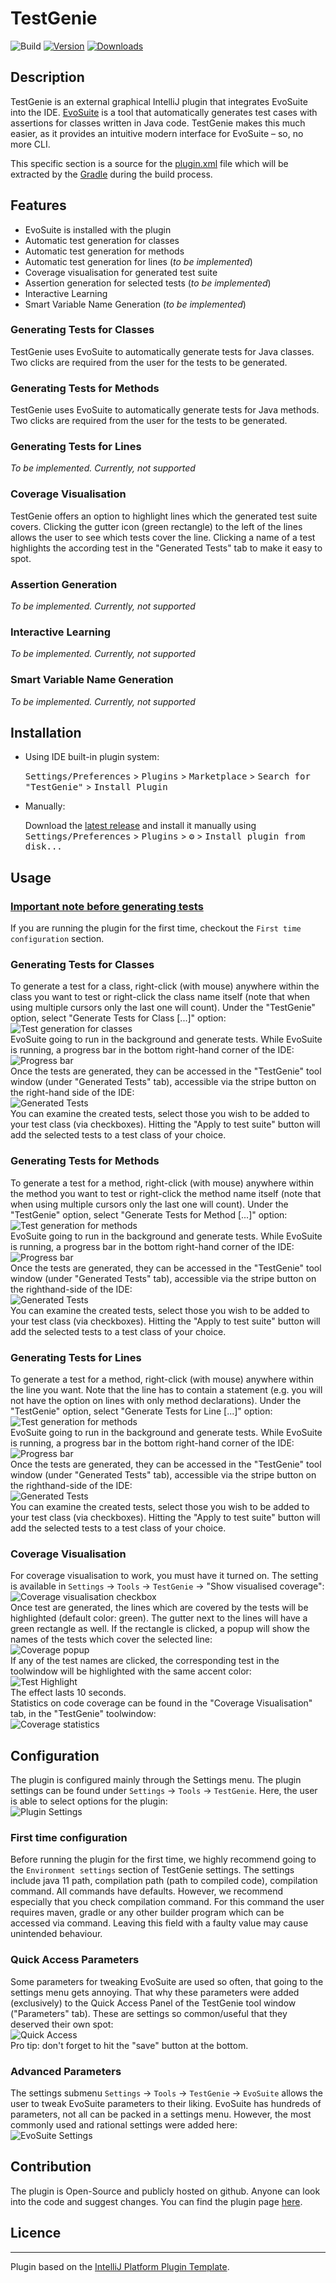 # TestGenie

![Build](https://github.com/ciselab/TestGenie/workflows/Build/badge.svg)
[![Version](https://img.shields.io/jetbrains/plugin/v/PLUGIN_ID.svg)](https://plugins.jetbrains.com/plugin/PLUGIN_ID)
[![Downloads](https://img.shields.io/jetbrains/plugin/d/PLUGIN_ID.svg)](https://plugins.jetbrains.com/plugin/PLUGIN_ID)


## Description

<!-- Plugin description -->
TestGenie is an external graphical IntelliJ plugin that integrates EvoSuite into the IDE. [EvoSuite](https://www.evosuite.org/) is a tool that automatically generates test cases with assertions for classes written in Java code. TestGenie makes this much easier, as it provides an intuitive modern interface for EvoSuite – so, no more CLI.

This specific section is a source for the [plugin.xml](/src/main/resources/META-INF/plugin.xml) file which will be extracted by the [Gradle](/build.gradle.kts) during the build process.

<!-- Plugin description end -->


## Features
<!-- What features are supported by the plugin? -->
- EvoSuite is installed with the plugin
- Automatic test generation for classes
- Automatic test generation for methods
- Automatic test generation for lines (_to be implemented_)
- Coverage visualisation for generated test suite
- Assertion generation for selected tests (_to be implemented_)
- Interactive Learning
- Smart Variable Name Generation (_to be implemented_)

### Generating Tests for Classes
TestGenie uses EvoSuite to automatically generate tests for Java classes. Two clicks are required from the user for the tests to be generated.

### Generating Tests for Methods
TestGenie uses EvoSuite to automatically generate tests for Java methods. Two clicks are required from the user for the tests to be generated.

### Generating Tests for Lines
*To be implemented. Currently, not supported*

### Coverage Visualisation
TestGenie offers an option to highlight lines which the generated test suite covers. Clicking the gutter icon (green rectangle) to the left of the lines allows the user to see which tests cover the line. Clicking a name of a test highlights the according test in the "Generated Tests" tab to make it easy to spot.

### Assertion Generation
*To be implemented. Currently, not supported*

### Interactive Learning
*To be implemented. Currently, not supported*

### Smart Variable Name Generation
*To be implemented. Currently, not supported*


## Installation

- Using IDE built-in plugin system:
  
  <kbd>Settings/Preferences</kbd> > <kbd>Plugins</kbd> > <kbd>Marketplace</kbd> > <kbd>Search for "TestGenie"</kbd> >
  <kbd>Install Plugin</kbd>
  
- Manually:

  Download the [latest release](https://github.com/ciselab/TestGenie/releases/latest) and install it manually using
  <kbd>Settings/Preferences</kbd> > <kbd>Plugins</kbd> > <kbd>⚙️</kbd> > <kbd>Install plugin from disk...</kbd>


## Usage
<!-- How to use the plugin? What are the limitations? Are there any shortcuts? -->
### <u>Important note before generating tests</u>
If you are running the plugin for the first time, checkout the `First time configuration` section.

### Generating Tests for Classes
To generate a test for a class, right-click (with mouse) anywhere within the class you want to test or right-click the class name itself (note that when using multiple cursors only the last one will count). Under the "TestGenie" option, select "Generate Tests for Class [...]" option:\
![Test generation for classes](readme-images/gifs/testClass.gif)\
 EvoSuite going to run in the background and generate tests. While EvoSuite is running, a progress bar in the bottom right-hand corner of the IDE:\
![Progress bar](readme-images/ProgressBar.jpg)\
Once the tests are generated, they can be accessed in the "TestGenie" tool window (under "Generated Tests" tab), accessible via the stripe button on the right-hand side of the IDE:\
![Generated Tests](readme-images/gifs/testsAppear.gif)\
You can examine the created tests, select those you wish to be added to your test class (via checkboxes). Hitting the "Apply to test suite" button will add the selected tests to a test class of your choice.

### Generating Tests for Methods
To generate a test for a method, right-click (with mouse) anywhere within the method you want to test or right-click the method name itself (note that when using multiple cursors only the last one will count). Under the "TestGenie" option, select "Generate Tests for Method [...]" option:\
![Test generation for methods](readme-images/gifs/testMethod.gif)\
 EvoSuite going to run in the background and generate tests. While EvoSuite is running, a progress bar in the bottom right-hand corner of the IDE:\
![Progress bar](readme-images/ProgressBar.jpg)\
Once the tests are generated, they can be accessed in the "TestGenie" tool window (under "Generated Tests" tab), accessible via the stripe button on the righthand-side of the IDE:\
![Generated Tests](readme-images/gifs/testsAppear.gif)\
You can examine the created tests, select those you wish to be added to your test class (via checkboxes). Hitting the "Apply to test suite" button will add the selected tests to a test class of your choice.

### Generating Tests for Lines
To generate a test for a method, right-click (with mouse) anywhere within the line you want. Note that the line has to contain a statement (e.g. you will not have the option on lines with only method declarations). Under the "TestGenie" option, select "Generate Tests for Line [...]" option:\
![Test generation for methods](readme-images/gifs/testLine.gif)\
 EvoSuite going to run in the background and generate tests. While EvoSuite is running, a progress bar in the bottom right-hand corner of the IDE:\
![Progress bar](readme-images/ProgressBar.jpg)\
Once the tests are generated, they can be accessed in the "TestGenie" tool window (under "Generated Tests" tab), accessible via the stripe button on the righthand-side of the IDE:\
![Generated Tests](readme-images/gifs/testsAppear.gif)\
You can examine the created tests, select those you wish to be added to your test class (via checkboxes). Hitting the "Apply to test suite" button will add the selected tests to a test class of your choice.

### Coverage Visualisation
For coverage visualisation to work, you must have it turned on. The setting is available in `Settings` -> `Tools` -> `TestGenie` -> "Show visualised coverage":\
![Coverage visualisation checkbox](readme-images/testCoverageCheckbox.jpg)\
Once test are generated, the lines which are covered by the tests will be highlighted (default color: green). The gutter next to the lines will have a green rectangle as well. If the rectangle is clicked, a popup will show the names of the tests which cover the selected line:\
![Coverage popup](readme-images/CoveragePopup.jpg)\
If any of the test names are clicked, the corresponding test in the toolwindow will be highlighted with the same accent color:\
![Test Highlight](readme-images/testHighlight.jpg)\
The effect lasts 10 seconds.\
Statistics on code coverage can be found in the "Coverage Visualisation" tab, in the "TestGenie" toolwindow:\
![Coverage statistics](readme-images/CoverageStats.jpg)

## Configuration
<!-- How can users configure the plugin to match their needs? -->
The plugin is configured mainly through the Settings menu. The plugin settings can be found under `Settings` -> `Tools` -> `TestGenie`. Here, the user is able to select options for the plugin:\
![Plugin Settings](readme-images/PluginSettings.jpg)

### First time configuration
Before running the plugin for the first time, we highly recommend going to the `Environment settings` section of TestGenie settings. The settings include java 11 path, compilation path (path to compiled code), compilation command. All commands have defaults. However, we recommend especially that you check compilation command. For this command the user requires maven, gradle or any other builder program which can be accessed via command. Leaving this field with a faulty value may cause unintended behaviour.

### Quick Access Parameters
<!-- How to use Quick Access Parameters tab? Where to find it? What can be changed? --> 
Some parameters for tweaking EvoSuite are used so often, that going to the settings menu gets annoying. That why these parameters were added (exclusively) to the Quick Access Panel of the TestGenie tool window ("Parameters" tab). These are settings so common/useful that they deserved their own spot:\
![Quick Access](readme-images/QuickParams.jpg)\
Pro tip: don't forget to hit the "save" button at the bottom.

### Advanced Parameters
<!-- How to use Advanced Parameters Settings entry? Where to find it? What can be changed? --> 
The settings submenu `Settings` -> `Tools` -> `TestGenie` -> `EvoSuite` allows the user to tweak EvoSuite parameters to their liking. EvoSuite has hundreds of parameters, not all can be packed in a settings menu. However, the most commonly used and rational settings were added here:\
![EvoSuite Settings](readme-images/EvoSuiteSettings.jpg)

## Contribution
<!-- How to contribute to the plugin -->
The plugin is Open-Source and  publicly hosted on github. Anyone can look into the code and suggest changes. You can find the plugin page [here](https://github.com/ciselab/TestGenie). 
## Licence
<!-- Which licence does the plugin have -->

---
Plugin based on the [IntelliJ Platform Plugin Template][template].

[template]: https://github.com/JetBrains/intellij-platform-plugin-template
